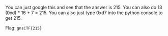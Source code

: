 You can just google this and see that the answer is 215.
You can also do 13 (0xd) * 16 + 7 = 215.
You can also just type 0xd7 into the python console to get 215.

Flag: `gnsCTF{215}`
